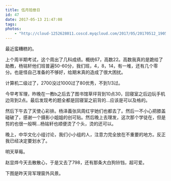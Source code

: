 ```yaml
---
title: 伍月拾叁日
id: 47
date: 2017-05-13 21:47:08
tags:
photos:
    - "http://cloud-1252628011.coscd.myqcloud.com/2017/05/20170512_190508.jpg"
---
```


最近蛮糟糕的。

上个周半期考试，这个周出了几科成绩。概统67，高数22。高数我真的是跪给了助教，杨铭轩他们班普遍50-60分，我们班，4，8，14，有一堆，还有几个零分。也是怪自己准备的不够好，给期末真的造成了很大困扰。

计算机二级过了，2700没过1000过了80优秀，不到1/3过。

今早考军理，昨晚在一教b之后去了图书馆草坪背到10点30，回寝室之后边玩手机边背到2点。最后发现考的题全都是回寝室之前背的...应该是可以及格的。

然后下午去了天使心彩排。杨泽義张凤周红宇她们也都去了。然后一不小心把膝盖碰破了，感谢一个摄影小姐姐的创可贴。然后晚上去理发，这次那个学徒在，但是剪的也很一般啊...杨铭轩也顺便烫了个头，烫的还可以。

晚上，中华文化小组讨论，我们小小组的人，注意力完全放在不重要的地方。反正我已经决定要划水了。

明天草莓。

赵显烨今天去散散心，于是又去了798，还有那条大白狗铃铛，超可爱。

下图是昨天背军理窗外风景。

